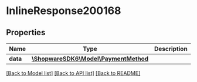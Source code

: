 # InlineResponse200168

## Properties
Name | Type | Description | Notes
------------ | ------------- | ------------- | -------------
**data** | [**\ShopwareSDK6\Model\PaymentMethod**](PaymentMethod.md) |  | [optional] 

[[Back to Model list]](../../README.md#documentation-for-models) [[Back to API list]](../../README.md#documentation-for-api-endpoints) [[Back to README]](../../README.md)

